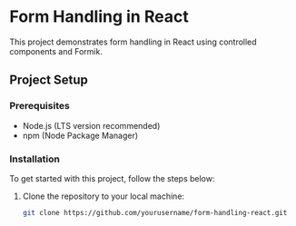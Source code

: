 # Form Handling in React

This project demonstrates form handling in React using controlled components and Formik.

## Project Setup

### Prerequisites

- Node.js (LTS version recommended)
- npm (Node Package Manager)

### Installation

To get started with this project, follow the steps below:

1. Clone the repository to your local machine:

   ```bash
   git clone https://github.com/yourusername/form-handling-react.git
   ```
